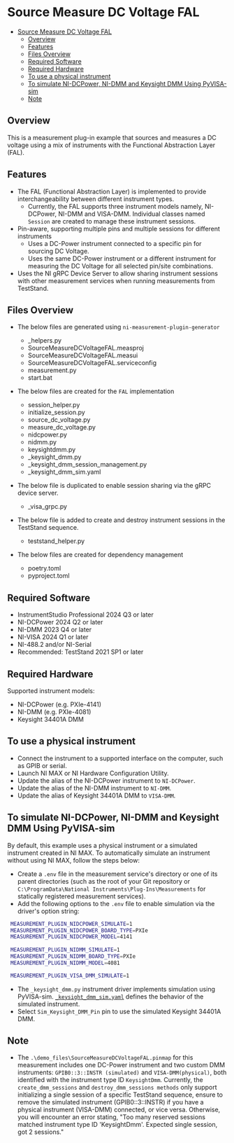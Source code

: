 # Source Measure DC Voltage FAL

- [Source Measure DC Voltage FAL](#source-measure-dc-voltage-fal)
  - [Overview](#overview)
  - [Features](#features)
  - [Files Overview](#files-overview)
  - [Required Software](#required-software)
  - [Required Hardware](#required-hardware)
  - [To use a physical instrument](#to-use-a-physical-instrument)
  - [To simulate NI-DCPower, NI-DMM and Keysight DMM Using PyVISA-sim](#to-simulate-ni-dcpower-ni-dmm-and-keysight-dmm-using-pyvisa-sim)
  - [Note](#note)

## Overview

This is a measurement plug-in example that sources and measures a DC voltage using a mix of
instruments with the Functional Abstraction Layer (FAL).

## Features

- The FAL (Functional Abstraction Layer) is implemented to provide interchangeability between
  different instrument types.
  - Currently, the FAL supports three instrument models namely, NI-DCPower, NI-DMM and VISA-DMM.
    Individual classes named `Session` are created to manage these instrument sessions.
- Pin-aware, supporting multiple pins and multiple sessions for different instruments
  - Uses a DC-Power instrument connected to a specific pin for sourcing DC Voltage.
  - Uses the same DC-Power instrument or a different instrument for measuring the DC Voltage for all
    selected pin/site combinations.
- Uses the NI gRPC Device Server to allow sharing instrument sessions with other measurement
  services when running measurements from TestStand.

## Files Overview

- The below files are generated using `ni-measurement-plugin-generator`
  - _helpers.py
  - SourceMeasureDCVoltageFAL.measproj
  - SourceMeasureDCVoltageFAL.measui
  - SourceMeasureDCVoltageFAL.serviceconfig
  - measurement.py
  - start.bat

- The below files are created for the `FAL` implementation
  - session_helper.py
  - initialize_session.py
  - source_dc_voltage.py
  - measure_dc_voltage.py
  - nidcpower.py
  - nidmm.py
  - keysightdmm.py
  - _keysight_dmm.py
  - _keysight_dmm_session_management.py
  - _keysight_dmm_sim.yaml

- The below file is duplicated to enable session sharing via the gRPC device server.
  - _visa_grpc.py

- The below file is added to create and destroy instrument sessions in the TestStand sequence.
  - teststand_helper.py

- The below files are created for dependency management
  - poetry.toml
  - pyproject.toml

## Required Software

- InstrumentStudio Professional 2024 Q3 or later
- NI-DCPower 2024 Q2 or later
- NI-DMM 2023 Q4 or later
- NI-VISA 2024 Q1 or later
- NI-488.2 and/or NI-Serial
- Recommended: TestStand 2021 SP1 or later

## Required Hardware

Supported instrument models:

- NI-DCPower (e.g. PXIe-4141)
- NI-DMM (e.g. PXIe-4081)
- Keysight 34401A DMM

## To use a physical instrument

- Connect the instrument to a supported interface on the computer, such as GPIB or serial.
- Launch NI MAX or NI Hardware Configuration Utility.
- Update the alias of the NI-DCPower instrument to `NI-DCPower`.
- Update the alias of the NI-DMM instrument to `NI-DMM`.
- Update the alias of Keysight 34401A DMM to `VISA-DMM`.

## To simulate NI-DCPower, NI-DMM and Keysight DMM Using PyVISA-sim

By default, this example uses a physical instrument or a simulated instrument
created in NI MAX. To automatically simulate an instrument without using NI MAX,
follow the steps below:

- Create a `.env` file in the measurement service's directory or one of its
  parent directories (such as the root of your Git repository or
  `C:\ProgramData\National Instruments\Plug-Ins\Measurements` for statically
  registered measurement services).
- Add the following options to the `.env` file to enable simulation via the
  driver's option string:

 ```bash
  MEASUREMENT_PLUGIN_NIDCPOWER_SIMULATE=1 
  MEASUREMENT_PLUGIN_NIDCPOWER_BOARD_TYPE=PXIe
  MEASUREMENT_PLUGIN_NIDCPOWER_MODEL=4141
  
  MEASUREMENT_PLUGIN_NIDMM_SIMULATE=1
  MEASUREMENT_PLUGIN_NIDMM_BOARD_TYPE=PXIe
  MEASUREMENT_PLUGIN_NIDMM_MODEL=4081

  MEASUREMENT_PLUGIN_VISA_DMM_SIMULATE=1
  ```

- The `_keysight_dmm.py` instrument driver implements simulation using PyVISA-sim.
  [`_keysight_dmm_sim.yaml`](./fal/keysightdmm/_keysight_dmm_sim.yaml) defines the
  behavior of the simulated instrument.
- Select `Sim_Keysight_DMM_Pin` pin to use the simulated Keysight 34401A DMM.

## Note

- The `.\demo_files\SourceMeasureDCVoltageFAL.pinmap` for this measurement includes one DC-Power
  instrument and two custom DMM instruments: `GPIB0::3::INSTR (simulated)` and `VISA-DMM(physical)`,
  both identified with the instrument type ID `KeysightDmm`. Currently, the `create_dmm_sessions`
  and `destroy_dmm_sessions methods` only support initializing a single session of a specific
  TestStand sequence, ensure to remove the simulated instrument (GPIB0::3::INSTR) if you have a
  physical instrument (VISA-DMM) connected, or vice versa. Otherwise, you will encounter an error
  stating, "Too many reserved sessions matched instrument type ID 'KeysightDmm'. Expected single
  session, got 2 sessions."
